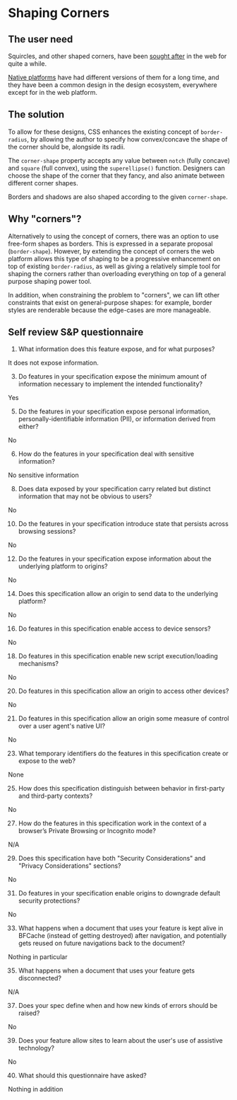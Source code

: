 # Shaping Corners

## The user need
Squircles, and other shaped corners, have been [sought after](https://www.figma.com/blog/desperately-seeking-squircles/) in the web
for quite a while.

[Native platforms](https://blog.minimal.app/rounded-corners-in-the-apple-ecosystem/) have had different versions of them for a long time,
and they have been a common design in the design ecosystem, everywhere except for in the web platform.

## The solution
To allow for these designs, CSS enhances the existing concept of `border-radius`, by allowing the author to specify how convex/concave
the shape of the corner should be, alongside its radii.

The `corner-shape` property accepts any value between `notch` (fully concave) and `square` (full convex), using the `superellipse()` function.
Designers can choose the shape of the corner that they fancy, and also animate between different corner shapes.

Borders and shadows are also shaped according to the given `corner-shape`.

## Why "corners"?
Alternatively to using the concept of corners, there was an option to use free-form shapes as borders.
This is expressed in a separate proposal (`border-shape`). However, by extending the concept of corners the web platform allows
this type of shaping to be a progressive enhancement on top of existing `border-radius`, as well as giving a relatively simple tool
for shaping the corners rather than overloading everything on top of a general purpose shaping power tool.

In addition, when constraining the problem to "corners", we can lift other constraints that exist on general-purpose shapes: for example,
border styles are renderable because the edge-cases are more manageable.


## Self review S&P questionnaire

01.  What information does this feature expose,
     and for what purposes?

It does not expose information.
     
3.  Do features in your specification expose the minimum amount of information
     necessary to implement the intended functionality?

Yes

5.  Do the features in your specification expose personal information,
     personally-identifiable information (PII), or information derived from
     either?

No

6.  How do the features in your specification deal with sensitive information?

No sensitive information

8.  Does data exposed by your specification carry related but distinct
     information that may not be obvious to users?

No

10.  Do the features in your specification introduce state
     that persists across browsing sessions?

No

12.  Do the features in your specification expose information about the
     underlying platform to origins?

No

14.  Does this specification allow an origin to send data to the underlying
     platform?

No

16.  Do features in this specification enable access to device sensors?

No

18.  Do features in this specification enable new script execution/loading
     mechanisms?

No

20.  Do features in this specification allow an origin to access other devices?

No

21.  Do features in this specification allow an origin some measure of control over
     a user agent's native UI?

No
     
23.  What temporary identifiers do the features in this specification create or
     expose to the web?

None
     
25.  How does this specification distinguish between behavior in first-party and
     third-party contexts?

No
     
27.  How do the features in this specification work in the context of a browser’s
     Private Browsing or Incognito mode?

N/A
     
29.  Does this specification have both "Security Considerations" and "Privacy
     Considerations" sections?

No
     
31.  Do features in your specification enable origins to downgrade default
     security protections?

No
     
33.  What happens when a document that uses your feature is kept alive in BFCache
     (instead of getting destroyed) after navigation, and potentially gets reused
     on future navigations back to the document?

Nothing in particular
     
35.  What happens when a document that uses your feature gets disconnected?

N/A

37.  Does your spec define when and how new kinds of errors should be raised?

No

39.  Does your feature allow sites to learn about the user's use of assistive technology?

No

40.  What should this questionnaire have asked?

Nothing in addition
